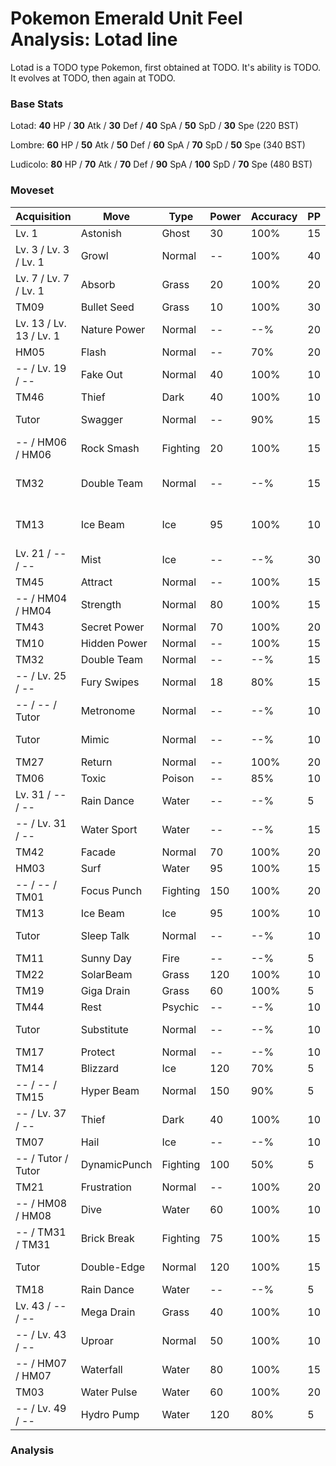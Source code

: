 # Pokemon Emerald Unit Feel Analysis: Lotad line

Lotad is a TODO type Pokemon, first obtained at TODO. It's ability is TODO. It evolves at TODO, then again at TODO.

### Base Stats

Lotad: **40** HP / **30** Atk / **30** Def / **40** SpA / **50** SpD / **30** Spe (220 BST)

Lombre: **60** HP / **50** Atk / **50** Def / **60** SpA / **70** SpD / **50** Spe (340 BST)

Ludicolo: **80** HP / **70** Atk / **70** Def / **90** SpA / **100** SpD / **70** Spe (480 BST)

### Moveset

|Acquisition            |Move        |Type    |Power|Accuracy|PP |Notes                    |
|---                    |---         |---     |---  |---     |---|---                      |
|Lv. 1                  |Astonish    |Ghost   |30   |100%    |15 |                         |
|Lv. 3 / Lv. 3 / Lv. 1  |Growl       |Normal  |--   |100%    |40 |                         |
|Lv. 7 / Lv. 7 / Lv. 1  |Absorb      |Grass   |20   |100%    |20 |                         |
|TM09                   |Bullet Seed |Grass   |10   |100%    |30 |                         |
|Lv. 13 / Lv. 13 / Lv. 1|Nature Power|Normal  |--   |--%     |20 |                         |
|HM05                   |Flash       |Normal  |--   |70%     |20 |                         |
|-- / Lv. 19 / --       |Fake Out    |Normal  |40   |100%    |10 |                         |
|TM46                   |Thief       |Dark    |40   |100%    |10 |                         |
|Tutor                  |Swagger     |Normal  |--   |90%     |15 |Emerald only             |
|-- / HM06 / HM06       |Rock Smash  |Fighting|20   |100%    |15 |                         |
|TM32                   |Double Team |Normal  |--   |--%     |15 |Buy at Game Corner       |
|TM13                   |Ice Beam    |Ice     |95   |100%    |10 |Buy at Game Corner       |
|Lv. 21 / -- / --       |Mist        |Ice     |--   |--%     |30 |                         |
|TM45                   |Attract     |Normal  |--   |100%    |15 |                         |
|-- / HM04 / HM04       |Strength    |Normal  |80   |100%    |15 |                         |
|TM43                   |Secret Power|Normal  |70   |100%    |20 |                         |
|TM10                   |Hidden Power|Normal  |--   |100%    |15 |                         |
|TM32                   |Double Team |Normal  |--   |--%     |15 |                         |
|-- / Lv. 25 / --       |Fury Swipes |Normal  |18   |80%     |15 |                         |
|-- / -- / Tutor        |Metronome   |Normal  |--   |--%     |10 |Emerald only             |
|Tutor                  |Mimic       |Normal  |--   |--%     |10 |Emerald only             |
|TM27                   |Return      |Normal  |--   |100%    |20 |                         |
|TM06                   |Toxic       |Poison  |--   |85%     |10 |                         |
|Lv. 31 / -- / --       |Rain Dance  |Water   |--   |--%     |5  |                         |
|-- / Lv. 31 / --       |Water Sport |Water   |--   |--%     |15 |                         |
|TM42                   |Facade      |Normal  |70   |100%    |20 |                         |
|HM03                   |Surf        |Water   |95   |100%    |15 |                         |
|-- / -- / TM01         |Focus Punch |Fighting|150  |100%    |20 |                         |
|TM13                   |Ice Beam    |Ice     |95   |100%    |10 |                         |
|Tutor                  |Sleep Talk  |Normal  |--   |--%     |10 |Emerald only             |
|TM11                   |Sunny Day   |Fire    |--   |--%     |5  |                         |
|TM22                   |SolarBeam   |Grass   |120  |100%    |10 |                         |
|TM19                   |Giga Drain  |Grass   |60   |100%    |5  |                         |
|TM44                   |Rest        |Psychic |--   |--%     |10 |                         |
|Tutor                  |Substitute  |Normal  |--   |--%     |10 |Emerald only             |
|TM17                   |Protect     |Normal  |--   |--%     |10 |                         |
|TM14                   |Blizzard    |Ice     |120  |70%     |5  |                         |
|-- / -- / TM15         |Hyper Beam  |Normal  |150  |90%     |5  |                         |
|-- / Lv. 37 / --       |Thief       |Dark    |40   |100%    |10 |                         |
|TM07                   |Hail        |Ice     |--   |--%     |10 |                         |
|-- / Tutor / Tutor     |DynamicPunch|Fighting|100  |50%     |5  |Emerald only             |
|TM21                   |Frustration |Normal  |--   |100%    |20 |                         |
|-- / HM08 / HM08       |Dive        |Water   |60   |100%    |10 |                         |
|-- / TM31 / TM31       |Brick Break |Fighting|75   |100%    |15 |                         |
|Tutor                  |Double-Edge |Normal  |120  |100%    |15 |Emerald only             |
|TM18                   |Rain Dance  |Water   |--   |--%     |5  |                         |
|Lv. 43 / -- / --       |Mega Drain  |Grass   |40   |100%    |10 |                         |
|-- / Lv. 43 / --       |Uproar      |Normal  |50   |100%    |10 |                         |
|-- / HM07 / HM07       |Waterfall   |Water   |80   |100%    |15 |                         |
|TM03                   |Water Pulse |Water   |60   |100%    |20 |                         |
|-- / Lv. 49 / --       |Hydro Pump  |Water   |120  |80%     |5  |                         |

### Analysis